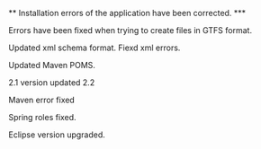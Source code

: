  ** Installation errors of the application have been corrected.  ***
 
 

  Errors have been fixed when trying to create files in GTFS format.

  Updated xml schema format. Fiexd xml errors.

  Updated Maven POMS.

  2.1 version updated 2.2
  
  Maven error fixed
  
  Spring roles fixed.
  
  Eclipse version upgraded.